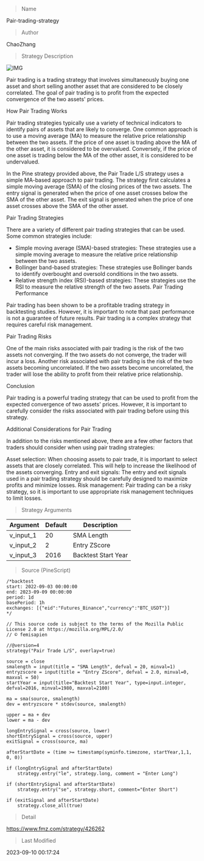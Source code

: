 
> Name

Pair-trading-strategy

> Author

ChaoZhang

> Strategy Description

 ![IMG](https://www.fmz.com/upload/asset/16fa0cfc72842ff46a7.png) 

Pair trading is a trading strategy that involves simultaneously buying one asset and short selling another asset that are considered to be closely correlated. The goal of pair trading is to profit from the expected convergence of the two assets' prices.

How Pair Trading Works

Pair trading strategies typically use a variety of technical indicators to identify pairs of assets that are likely to converge. One common approach is to use a moving average (MA) to measure the relative price relationship between the two assets. If the price of one asset is trading above the MA of the other asset, it is considered to be overvalued. Conversely, if the price of one asset is trading below the MA of the other asset, it is considered to be undervalued.

In the Pine strategy provided above, the Pair Trade L/S strategy uses a simple MA-based approach to pair trading. The strategy first calculates a simple moving average (SMA) of the closing prices of the two assets. The entry signal is generated when the price of one asset crosses below the SMA of the other asset. The exit signal is generated when the price of one asset crosses above the SMA of the other asset.

Pair Trading Strategies

There are a variety of different pair trading strategies that can be used. Some common strategies include:

* Simple moving average (SMA)-based strategies: These strategies use a simple moving average to measure the relative price relationship between the two assets.
* Bollinger band-based strategies: These strategies use Bollinger bands to identify overbought and oversold conditions in the two assets.
* Relative strength index (RSI)-based strategies: These strategies use the RSI to measure the relative strength of the two assets.
Pair Trading Performance

Pair trading has been shown to be a profitable trading strategy in backtesting studies. However, it is important to note that past performance is not a guarantee of future results. Pair trading is a complex strategy that requires careful risk management.

Pair Trading Risks

One of the main risks associated with pair trading is the risk of the two assets not converging. If the two assets do not converge, the trader will incur a loss. Another risk associated with pair trading is the risk of the two assets becoming uncorrelated. If the two assets become uncorrelated, the trader will lose the ability to profit from their relative price relationship.

Conclusion

Pair trading is a powerful trading strategy that can be used to profit from the expected convergence of two assets' prices. However, it is important to carefully consider the risks associated with pair trading before using this strategy.

Additional Considerations for Pair Trading

In addition to the risks mentioned above, there are a few other factors that traders should consider when using pair trading strategies:

Asset selection: When choosing assets to pair trade, it is important to select assets that are closely correlated. This will help to increase the likelihood of the assets converging.
Entry and exit signals: The entry and exit signals used in a pair trading strategy should be carefully designed to maximize profits and minimize losses.
Risk management: Pair trading can be a risky strategy, so it is important to use appropriate risk management techniques to limit losses.

> Strategy Arguments



|Argument|Default|Description|
|----|----|----|
|v_input_1|20|SMA Length|
|v_input_2|2|Entry ZScore|
|v_input_3|2016|Backtest Start Year|


> Source (PineScript)

``` pinescript
/*backtest
start: 2022-09-03 00:00:00
end: 2023-09-09 00:00:00
period: 1d
basePeriod: 1h
exchanges: [{"eid":"Futures_Binance","currency":"BTC_USDT"}]
*/

// This source code is subject to the terms of the Mozilla Public License 2.0 at https://mozilla.org/MPL/2.0/
// © femisapien

//@version=4
strategy("Pair Trade L/S", overlay=true)

source = close
smalength = input(title = "SMA Length", defval = 20, minval=1)
entryzscore = input(title = "Entry ZScore", defval = 2.0, minval=0, maxval = 50)
startYear = input(title="Backtest Start Year", type=input.integer, defval=2016, minval=1980, maxval=2100)

ma = sma(source, smalength)
dev = entryzscore * stdev(source, smalength)

upper = ma + dev
lower = ma - dev

longEntrySignal = cross(source, lower)
shortEntrySignal = cross(source, upper)
exitSignal = cross(source, ma)

afterStartDate = (time >= timestamp(syminfo.timezone, startYear,1,1, 0, 0))

if (longEntrySignal and afterStartDate)
    strategy.entry("le", strategy.long, comment = "Enter Long")

if (shortEntrySignal and afterStartDate)
    strategy.entry("se", strategy.short, comment="Enter Short")

if (exitSignal and afterStartDate)
    strategy.close_all(true)
```

> Detail

https://www.fmz.com/strategy/426262

> Last Modified

2023-09-10 00:17:24
